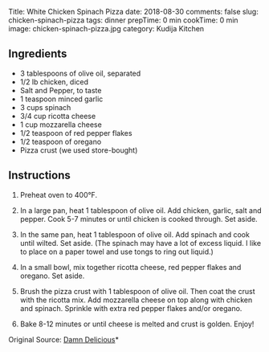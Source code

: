 Title: White Chicken Spinach Pizza
date: 2018-08-30
comments: false
slug: chicken-spinach-pizza
tags: dinner
prepTime: 0 min
cookTime: 0 min
image: chicken-spinach-pizza.jpg
category: Kudija Kitchen


## Ingredients
- 3 tablespoons of olive oil, separated 
- 1/2 lb chicken, diced
- Salt and Pepper, to taste
- 1 teaspoon minced garlic 
- 3 cups spinach 
- 3/4 cup ricotta cheese 
- 1 cup mozzarella cheese 
- 1/2 teaspoon of red pepper flakes
- 1/2 teaspoon of oregano 
- Pizza crust (we used store-bought) 

## Instructions
1. Preheat oven to 400°F.

2. In a large pan, heat 1 tablespoon of olive oil. Add chicken, garlic, salt and pepper. Cook 5-7 minutes or until chicken is cooked through. Set aside.

3. In the same pan, heat 1 tablespoon of olive oil. Add spinach and cook until wilted. Set aside. (The spinach may have a lot of excess liquid. I like to place on a paper towel and use tongs to ring out liquid.) 

4. In a small bowl, mix together ricotta cheese, red pepper flakes and oregano. Set aside.

5. Brush the pizza crust with 1 tablespoon of olive oil. Then coat the crust with the ricotta mix. Add mozzarella cheese on top along with chicken and spinach. Sprinkle with extra red pepper flakes and/or oregano.

6. Bake 8-12 minutes or until cheese is melted and crust is golden. Enjoy! 

Original Source: [Damn Delicious](https://damndelicious.net/2017/05/19/roasted-garlic-chicken-and-spinach-white-pizza/)*
